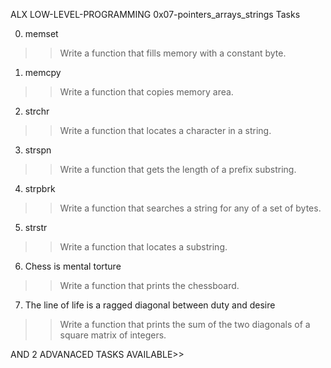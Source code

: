 ALX LOW-LEVEL-PROGRAMMING
0x07-pointers_arrays_strings Tasks

0. memset
>> Write a function that fills memory with a constant byte.

1. memcpy
>> Write a function that copies memory area.

2. strchr
>> Write a function that locates a character in a string.

3. strspn
>> Write a function that gets the length of a prefix substring.

4. strpbrk
>> Write a function that searches a string for any of a set of bytes.

5. strstr
>> Write a function that locates a substring.

6. Chess is mental torture
>> Write a function that prints the chessboard.


7. The line of life is a ragged diagonal between duty and desire
>> Write a function that prints the sum of the two diagonals of a square matrix of integers.

AND 2 ADVANACED TASKS AVAILABLE>>
